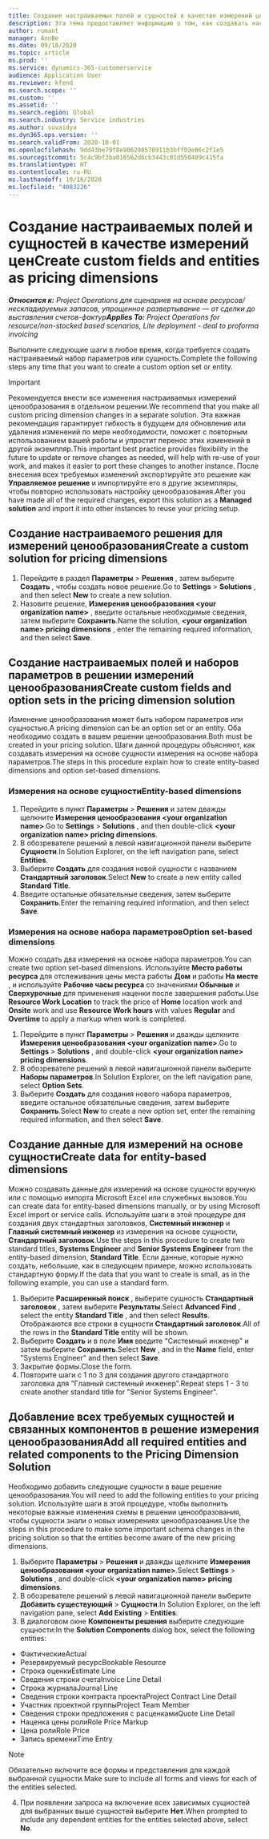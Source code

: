 ```yaml
---
title: Создание настраиваемых полей и сущностей в качестве измерений цен
description: Эта тема предоставляет информацию о том, как создавать настраиваемые наборы параметров или сущности.
author: rumant
manager: AnnBe
ms.date: 09/18/2020
ms.topic: article
ms.prod: ''
ms.service: dynamics-365-customerservice
audience: Application User
ms.reviewer: kfend
ms.search.scope: ''
ms.custom: ''
ms.assetid: ''
ms.search.region: Global
ms.search.industry: Service industries
ms.author: suvaidya
ms.dyn365.ops.version: ''
ms.search.validFrom: 2020-10-01
ms.openlocfilehash: 9dd43be79f8e906298578911b3bff03e66c2f1e5
ms.sourcegitcommit: 5c4c9bf3ba018562d6cb3443c01d550489c415fa
ms.translationtype: HT
ms.contentlocale: ru-RU
ms.lasthandoff: 10/16/2020
ms.locfileid: "4083226"
---
```

# <a name="create-custom-fields-and-entities-as-pricing-dimensions"></a><span data-ttu-id="da9f5-103">Создание настраиваемых полей и сущностей в качестве измерений цен</span><span class="sxs-lookup"><span data-stu-id="da9f5-103">Create custom fields and entities as pricing dimensions</span></span>

<span data-ttu-id="da9f5-104">_**Относится к:** Project Operations для сценариев на основе ресурсов/нескладируемых запасов, упрощенное развертывание — от сделки до выставления счетов-фактур_</span><span class="sxs-lookup"><span data-stu-id="da9f5-104">_**Applies To:** Project Operations for resource/non-stocked based scenarios, Lite deployment - deal to proforma invoicing_</span></span>

<span data-ttu-id="da9f5-105">Выполните следующие шаги в любое время, когда требуется создать настраиваемый набор параметров или сущность.</span><span class="sxs-lookup"><span data-stu-id="da9f5-105">Complete the following steps any time that you want to create a custom option set or entity.</span></span>

> [!IMPORTANT]
> <span data-ttu-id="da9f5-106">Рекомендуется внести все изменения настраиваемых измерений ценообразования в отдельном решении.</span><span class="sxs-lookup"><span data-stu-id="da9f5-106">We recommend that you make all custom pricing dimension changes in a separate solution.</span></span> <span data-ttu-id="da9f5-107">Эта важная рекомендация гарантирует гибкость в будущем для обновления или удаления изменений по мере необходимости, поможет с повторным использованием вашей работы и упростит перенос этих изменений в другой экземпляр.</span><span class="sxs-lookup"><span data-stu-id="da9f5-107">This important best practice provides flexibility in the future to update or remove changes as needed, will help with re-use of your work, and makes it easier to port these changes to another instance.</span></span> <span data-ttu-id="da9f5-108">После внесения всех требуемых изменений экспортируйте это решение как **Управляемое решение** и импортируйте его в другие экземпляры, чтобы повторно использовать настройку ценообразования.</span><span class="sxs-lookup"><span data-stu-id="da9f5-108">After you have made all of the required changes, export this solution as a **Managed solution** and import it into other instances to reuse your pricing setup.</span></span>


## <a name="create-a-custom-solution-for-pricing-dimensions"></a><span data-ttu-id="da9f5-109">Создание настраиваемого решения для измерений ценообразования</span><span class="sxs-lookup"><span data-stu-id="da9f5-109">Create a custom solution for pricing dimensions</span></span>
1. <span data-ttu-id="da9f5-110">Перейдите в раздел **Параметры** > **Решения** , затем выберите **Создать** , чтобы создать новое решение.</span><span class="sxs-lookup"><span data-stu-id="da9f5-110">Go to **Settings** > **Solutions** , and then select **New** to create a new solution.</span></span> 
2. <span data-ttu-id="da9f5-111">Назовите решение, **Измерения ценообразования \<your organization name>** , введите остальные необходимые сведения, затем выберите **Сохранить**.</span><span class="sxs-lookup"><span data-stu-id="da9f5-111">Name the solution, **\<your organization name> pricing dimensions** , enter the remaining required information, and then select **Save**.</span></span>
  
## <a name="create-custom-fields-and-option-sets-in-the-pricing-dimension-solution"></a><span data-ttu-id="da9f5-112">Создание настраиваемых полей и наборов параметров в решении измерений ценообразования</span><span class="sxs-lookup"><span data-stu-id="da9f5-112">Create custom fields and option sets in the pricing dimension solution</span></span>

<span data-ttu-id="da9f5-113">Изменение ценообразования может быть набором параметров или сущностью.</span><span class="sxs-lookup"><span data-stu-id="da9f5-113">A pricing dimension can be an option set or an entity.</span></span> <span data-ttu-id="da9f5-114">Оба необходимо создать в вашем решении ценообразования.</span><span class="sxs-lookup"><span data-stu-id="da9f5-114">Both must be created in your pricing solution.</span></span> <span data-ttu-id="da9f5-115">Шаги данной процедуры объясняют, как создавать измерения на основе сущности измерения на основе набора параметров.</span><span class="sxs-lookup"><span data-stu-id="da9f5-115">The steps in this procedure explain how to create entity-based dimensions and option set-based dimensions.</span></span>

### <a name="entity-based-dimensions"></a><span data-ttu-id="da9f5-116">Измерения на основе сущности</span><span class="sxs-lookup"><span data-stu-id="da9f5-116">Entity-based dimensions</span></span>

1. <span data-ttu-id="da9f5-117">Перейдите в пункт **Параметры** > **Решения** и затем дважды щелкните **Измерения ценообразования \<your organization name>**.</span><span class="sxs-lookup"><span data-stu-id="da9f5-117">Go to **Settings** > **Solutions** , and then double-click **\<your organization name> pricing dimensions**.</span></span>
2. <span data-ttu-id="da9f5-118">В обозревателе решений в левой навигационной панели выберите **Сущности**.</span><span class="sxs-lookup"><span data-stu-id="da9f5-118">In Solution Explorer, on the left navigation pane, select **Entities**.</span></span>
3. <span data-ttu-id="da9f5-119">Выберите **Создать** для создания новой сущности с названием **Стандартный заголовок**.</span><span class="sxs-lookup"><span data-stu-id="da9f5-119">Select **New** to create a new entity called **Standard Title**.</span></span> 
4. <span data-ttu-id="da9f5-120">Введите остальные обязательные сведения, затем выберите **Сохранить**.</span><span class="sxs-lookup"><span data-stu-id="da9f5-120">Enter the remaining required information, and then select **Save**.</span></span>


### <a name="option-set-based-dimensions"></a><span data-ttu-id="da9f5-121">Измерения на основе набора параметров</span><span class="sxs-lookup"><span data-stu-id="da9f5-121">Option set-based dimensions</span></span> 
<span data-ttu-id="da9f5-122">Можно создать два измерения на основе набора параметров.</span><span class="sxs-lookup"><span data-stu-id="da9f5-122">You can create two option set-based dimensions.</span></span> <span data-ttu-id="da9f5-123">Используйте **Место работы ресурса** для отслеживания цены места работы **Дом** и работы **На месте** , и используйте **Рабочие часы ресурса** со значениями **Обычные** и **Сверхурочные** для применения наценки после завершения работы.</span><span class="sxs-lookup"><span data-stu-id="da9f5-123">Use **Resource Work Location** to track the price of **Home** location work and **Onsite** work and use **Resource Work hours** with values **Regular** and **Overtime** to apply a markup when work is completed.</span></span>


1. <span data-ttu-id="da9f5-124">Перейдите в пункт **Параметры** > **Решения** и дважды щелкните **Измерения ценообразования \<your organization name>**.</span><span class="sxs-lookup"><span data-stu-id="da9f5-124">Go to **Settings** > **Solutions** , and double-click  **\<your organization name> pricing dimensions**.</span></span> 
2. <span data-ttu-id="da9f5-125">В обозревателе решений в левой навигационной панели выберите **Наборы параметров**.</span><span class="sxs-lookup"><span data-stu-id="da9f5-125">In Solution Explorer, on the left navigation pane, select  **Option Sets**.</span></span> 
3. <span data-ttu-id="da9f5-126">Выберите **Создать** для создания нового набора параметров, введите остальное обязательные сведения, затем выберите **Сохранить**.</span><span class="sxs-lookup"><span data-stu-id="da9f5-126">Select **New** to create a new option set, enter the remaining required information, and then select **Save**.</span></span>

## <a name="create-data-for-entity-based-dimensions"></a><span data-ttu-id="da9f5-127">Создание данные для измерений на основе сущности</span><span class="sxs-lookup"><span data-stu-id="da9f5-127">Create data for entity-based dimensions</span></span>

<span data-ttu-id="da9f5-128">Можно создавать данные для измерений на основе сущности вручную или с помощью импорта Microsoft Excel или служебных вызовов.</span><span class="sxs-lookup"><span data-stu-id="da9f5-128">You can create data for entity-based dimensions manually, or by using Microsoft Excel import or service calls.</span></span> <span data-ttu-id="da9f5-129">Используйте шаги в этой процедуре для создания двух стандартных заголовков, **Системный инженер** и **Главный системный инженер** из измерения на основе сущности, **Стандартный заголовок**.</span><span class="sxs-lookup"><span data-stu-id="da9f5-129">Use the steps in this procedure to create two standard titles, **Systems Engineer** and **Senior Systems Engineer** from the entity-based dimension, **Standard Title**.</span></span> <span data-ttu-id="da9f5-130">Если данные, которые нужно создать, небольшие, как в следующем примере, можно использовать стандартную форму.</span><span class="sxs-lookup"><span data-stu-id="da9f5-130">If the data that you want to create is small, as in the following example, you can use a standard form.</span></span>

1. <span data-ttu-id="da9f5-131">Выберите **Расширенный поиск** , выберите сущность **Стандартный заголовок** , затем выберите **Результаты**.</span><span class="sxs-lookup"><span data-stu-id="da9f5-131">Select **Advanced Find** , select the entity **Standard Title** , and then select **Results**.</span></span> <span data-ttu-id="da9f5-132">Отображаются все строки в сущности **Стандартный заголовок**.</span><span class="sxs-lookup"><span data-stu-id="da9f5-132">All of the rows in the **Standard Title** entity will be shown.</span></span>
2. <span data-ttu-id="da9f5-133">Выберите **Создать** и в поле **Имя** введите "Системный инженер" и затем выберите **Сохранить**.</span><span class="sxs-lookup"><span data-stu-id="da9f5-133">Select **New** , and in the **Name** field, enter "Systems Engineer" and then select **Save**.</span></span>
3. <span data-ttu-id="da9f5-134">Закрытие формы.</span><span class="sxs-lookup"><span data-stu-id="da9f5-134">Close the form.</span></span> 
4. <span data-ttu-id="da9f5-135">Повторите шаги с 1 по 3 для создания другого стандартного заголовка для "Главный системный инженер".</span><span class="sxs-lookup"><span data-stu-id="da9f5-135">Repeat steps 1 - 3 to create another standard title for "Senior Systems Engineer".</span></span>

## <a name="add-all-required-entities-and-related-components-to-the-pricing-dimension-solution"></a><span data-ttu-id="da9f5-136">Добавление всех требуемых сущностей и связанных компонентов в решение измерения ценообразования</span><span class="sxs-lookup"><span data-stu-id="da9f5-136">Add all required entities and related components to the Pricing Dimension Solution</span></span>
<span data-ttu-id="da9f5-137">Необходимо добавить следующие сущности в ваше решение ценообразования.</span><span class="sxs-lookup"><span data-stu-id="da9f5-137">You will need to add the following entities to your pricing solution.</span></span> <span data-ttu-id="da9f5-138">Используйте шаги в этой процедуре, чтобы выполнить некоторые важные изменения схемы в решении ценообразования, чтобы сущности знали о новых измерениях ценообразования.</span><span class="sxs-lookup"><span data-stu-id="da9f5-138">Use the steps in this procedure to make some important schema changes in the pricing solution so that the entities become aware of the new pricing dimensions.</span></span>

1. <span data-ttu-id="da9f5-139">Выберите **Параметры** > **Решения** и дважды щелкните **Измерения ценообразования \<your organization name>**.</span><span class="sxs-lookup"><span data-stu-id="da9f5-139">Select **Settings** > **Solutions** , and double-click **\<your organization name> pricing dimensions**.</span></span> 
2. <span data-ttu-id="da9f5-140">В обозревателе решений в левой навигационной панели выберите **Добавить существующий** > **Сущности**.</span><span class="sxs-lookup"><span data-stu-id="da9f5-140">In Solution Explorer, on the left navigation pane, select **Add Existing** > **Entities**.</span></span>
3. <span data-ttu-id="da9f5-141">В диалоговом окне **Компоненты решения** выберите следующие сущности:</span><span class="sxs-lookup"><span data-stu-id="da9f5-141">In the **Solution Components** dialog box, select the following entities:</span></span>

  - <span data-ttu-id="da9f5-142">Фактические</span><span class="sxs-lookup"><span data-stu-id="da9f5-142">Actual</span></span>
  - <span data-ttu-id="da9f5-143">Резервируемый ресурс</span><span class="sxs-lookup"><span data-stu-id="da9f5-143">Bookable Resource</span></span>
  - <span data-ttu-id="da9f5-144">Строка оценки</span><span class="sxs-lookup"><span data-stu-id="da9f5-144">Estimate Line</span></span>
  - <span data-ttu-id="da9f5-145">Сведения строки счета</span><span class="sxs-lookup"><span data-stu-id="da9f5-145">Invoice Line Detail</span></span>
  - <span data-ttu-id="da9f5-146">Строка журнала</span><span class="sxs-lookup"><span data-stu-id="da9f5-146">Journal Line</span></span>
  - <span data-ttu-id="da9f5-147">Сведения строки контракта проекта</span><span class="sxs-lookup"><span data-stu-id="da9f5-147">Project Contract Line Detail</span></span>
  - <span data-ttu-id="da9f5-148">Участник проектной группы</span><span class="sxs-lookup"><span data-stu-id="da9f5-148">Project Team Member</span></span>
  - <span data-ttu-id="da9f5-149">Сведения строки предложения с расценками</span><span class="sxs-lookup"><span data-stu-id="da9f5-149">Quote Line Detail</span></span>
  - <span data-ttu-id="da9f5-150">Наценка цены роли</span><span class="sxs-lookup"><span data-stu-id="da9f5-150">Role Price Markup</span></span>
  - <span data-ttu-id="da9f5-151">Цена роли</span><span class="sxs-lookup"><span data-stu-id="da9f5-151">Role Price</span></span> 
  - <span data-ttu-id="da9f5-152">Запись времени</span><span class="sxs-lookup"><span data-stu-id="da9f5-152">Time Entry</span></span> 


> [!NOTE]
> <span data-ttu-id="da9f5-153">Обязательно включите все формы и представления для каждой выбранной сущности.</span><span class="sxs-lookup"><span data-stu-id="da9f5-153">Make sure to include all forms and views for each of the entities selected.</span></span>

4. <span data-ttu-id="da9f5-154">При появлении запроса на включение всех зависимых сущностей для выбранных выше сущностей выберите **Нет**.</span><span class="sxs-lookup"><span data-stu-id="da9f5-154">When prompted to include any dependent entities for the entities selected above, select **No**.</span></span>

